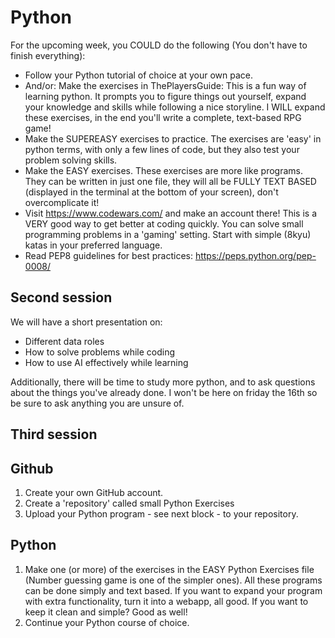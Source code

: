# Python
For the upcoming week, you COULD do the following (You don't have to finish everything):
- Follow your Python tutorial of choice at your own pace.
- And/or: Make the exercises in ThePlayersGuide: This is a fun way of learning python. It prompts you to figure things out yourself, expand your knowledge and skills while following a nice storyline. I WILL expand these exercises, in the end you'll write a complete, text-based RPG game!
- Make the SUPEREASY exercises to practice. The exercises are 'easy' in python terms, with only a few lines of code, but they also test your problem solving skills.
- Make the EASY exercises. These exercises are more like programs. They can be written in just one file, they will all be FULLY TEXT BASED (displayed in the terminal at the bottom of your screen), don't overcomplicate it!
- Visit https://www.codewars.com/ and make an account there! This is a VERY good way to get better at coding quickly. You can solve small programming problems in a 'gaming' setting. Start with simple (8kyu) katas in your preferred language.
- Read PEP8 guidelines for best practices: https://peps.python.org/pep-0008/

## Second session
We will have a short presentation on:
- Different data roles
- How to solve problems while coding
- How to use AI effectively while learning

Additionally, there will be time to study more python, and to ask questions about the things you've already done. I won't be here on friday the 16th so be sure to ask anything you are unsure of.

## Third session
## Github
1. Create your own GitHub account.
2. Create a 'repository' called small Python Exercises
3. Upload your Python program - see next block - to your repository.
   
## Python
1. Make one (or more) of the exercises in the EASY Python Exercises file (Number guessing game is one of the simpler ones). All these programs can be done simply and text based. If you want to expand your program with extra functionality, turn it into a webapp, all good. If you want to keep it clean and simple? Good as well!
2. Continue your Python course of choice.


